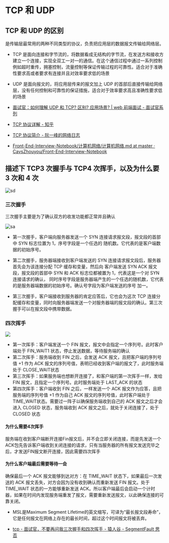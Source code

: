 # TCP 和 UDP

## TCP 和 UDP 的区别

是传输层最常用的两种不同类型的协议，负责把应用层的数据报文传输给网络层。

- TCP 是面向连接和字节流的，将数据看成无结构的字节流，在发送方和接收方建立一个连接，实现全双工一对一的通信。在这个通信过程中通过一系列控制例如超时重传，拥塞控制，流量控制等保证传输过程的可靠性。适合对于准确性要求高或者要求有连接并且对效率要求低的场景
- UDP 是面向报文的，将应用层传来的报文加上 UDP 的首部后直接传输给网络层，没有任何控制和可靠性的保证措施，适合对于效率要求高且准确性要求低的场景

- [面试官：如何理解 UDP 和 TCP? 区别? 应用场景? | web 前端面试 - 面试官系列](https://vue3js.cn/interview/http/UDP_TCP.html#%E4%B8%89%E3%80%81%E5%8C%BA%E5%88%AB)
- [TCP 协议详解 - 知乎](https://zhuanlan.zhihu.com/p/64155705)
- [TCP 协议简介 - 阮一峰的网络日志](https://www.ruanyifeng.com/blog/2017/06/tcp-protocol.html)
- [Front-End-Interview-Notebook/计算机网络/计算机网络.md at master · CavsZhouyou/Front-End-Interview-Notebook](https://github.com/CavsZhouyou/Front-End-Interview-Notebook/blob/master/%E8%AE%A1%E7%AE%97%E6%9C%BA%E7%BD%91%E7%BB%9C/%E8%AE%A1%E7%AE%97%E6%9C%BA%E7%BD%91%E7%BB%9C.md)

## 描述下 TCP3 次握手与 TCP4 次挥手，以及为什么要 3 次和 4 次

![sd](https://img1.sycdn.imooc.com//5d01c4d20001cc8e09600720.jpg)

### 三次握手
三次握手主要是为了确认双方的收发功能都正常并且确认

![sa](https://pic1.zhimg.com/80/v2-576b043d12353928eea6e45373655668_720w.webp?source=1def8aca)


- 第一次握手，客户端向服务器发送一个 SYN 连接请求报文段，报文段的首部中 SYN 标志位置为 1，序号字段是一个任选的 随机数。它代表的是客户端数据的初始序号。

- 第二次握手，服务器端接收到客户端发送的 SYN 连接请求报文段后，服务器首先会为该连接分配 TCP 缓存和变量，然后向 客户端发送 SYN ACK 报文段，报文段的首部中 SYN 和 ACK 标志位都被置为 1，代表这是一个对 SYN 连接请求的确认， 同时序号字段是服务器端产生的一个任选的随机数，它代表的是服务器端数据的初始序号。确认号字段为客户端发送的序号 加一。

- 第三次握手，客户端接收到服务器的肯定应答后，它也会为这次 TCP 连接分配缓存和变量，同时向服务器端发送一个对服务器端的报文段的确认。第三次握手可以在报文段中携带数据。

### 四次挥手

![](https://pica.zhimg.com/80/v2-c8b61ed2a249700583b11bc5d16c5711_720w.webp?source=1def8aca)

- 第一次挥手：客户端发送一个 FIN 报文，报文中会指定一个序列号。此时客户端处于 FIN_WAIT1 状态，停止发送数据，等待服务端的确认
- 第二次挥手：服务端收到 FIN 之后，会发送 ACK 报文，且把客户端的序列号值 +1 作为 ACK 报文的序列号值，表明已经收到客户端的报文了，此时服务端处于 CLOSE_WAIT状态
- 第三次挥手：如果服务端也想断开连接了，和客户端的第一次挥手一样，发给 FIN 报文，且指定一个序列号。此时服务端处于 LAST_ACK 的状态
- 第四次挥手：客户端收到 FIN 之后，一样发送一个 ACK 报文作为应答，且把服务端的序列号值 +1 作为自己 ACK 报文的序列号值，此时客户端处于 TIME_WAIT状态。需要过一阵子以确保服务端收到自己的 ACK 报文之后才会进入 CLOSED 状态，服务端收到 ACK 报文之后，就处于关闭连接了，处于 CLOSED 状态

#### 为什么需要4次挥手

服务端在收到客户端断开连接Fin报文后，并不会立即关闭连接，而是先发送一个ACK包先告诉客户端收到关闭连接的请求，只有当服务器的所有报文发送完毕之后，才发送FIN报文断开连接，因此需要四次挥手

#### 为什么客户端最后需要等待一会

确保最后一个 ACK 报文能够到达对方：在 TIME_WAIT 状态下，如果最后一次发送的 ACK 报文丢失，对方会因为没有收到确认而重新发送 FIN 报文。处于 TIME_WAIT 状态的一方能够重新发送 ACK。所以客户端最后会启动一个计时器，如果在时间内发现服务端重发了报文，需要重新发送报文，以此确保连接的可靠关闭。
- MSL是Maximum Segment Lifetime的英文缩写，可译为“最长报文段寿命”，它是任何报文在网络上存在的最长时间，超过这个时间报文将被丢弃。


- [tcp - 面试官，不要再问我三次握手和四次挥手 - 猿人谷 - SegmentFault 思否](https://segmentfault.com/a/1190000020610336)